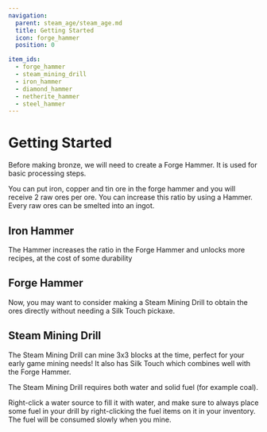 ```yaml
---
navigation:
  parent: steam_age/steam_age.md
  title: Getting Started
  icon: forge_hammer
  position: 0

item_ids:
  - forge_hammer
  - steam_mining_drill
  - iron_hammer
  - diamond_hammer
  - netherite_hammer
  - steel_hammer
---
```


# Getting Started

Before making bronze, we will need to create a Forge Hammer. It is used for basic processing steps.

You can put iron, copper and tin ore in the forge hammer and you will receive 2 raw ores per ore. You can increase this ratio by using a Hammer. Every raw ores can be smelted into an ingot.

## Iron Hammer

<Recipe id="modern_industrialization:materials/iron/craft/hammer" />

The Hammer increases the ratio in the Forge Hammer and unlocks more recipes, at the cost of some durability

## Forge Hammer

<Recipe id="modern_industrialization:forge_hammer" />

Now, you may want to consider making a Steam Mining Drill to obtain the ores directly without needing a Silk Touch pickaxe.

## Steam Mining Drill

<Recipe id="modern_industrialization:tools/steam_mining_drill" />

The Steam Mining Drill can mine 3x3 blocks at the time, perfect for your early game mining needs! It also has Silk Touch which combines well with the Forge Hammer.

The Steam Mining Drill requires both water and solid fuel (for example coal).

Right-click a water source to fill it with water, and make sure to always place some fuel in your drill by right-clicking the fuel items on it in your inventory. The fuel will be consumed slowly when you mine.
